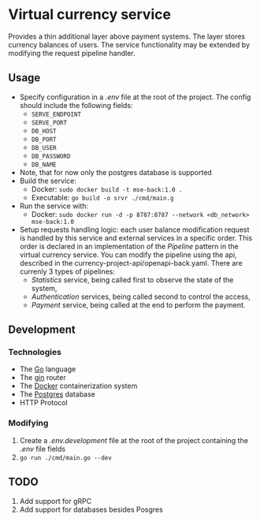 # Virtual currency service

Provides a thin additional layer above payment systems. The layer stores currency balances of users. The service functionality may be extended by modifying the request pipeline handler.

## Usage

* Specify configuration in a *.env* file at the root of the project. The config should include the following fields:
  - ```SERVE_ENDPOINT```
  - ```SERVE_PORT```
  - ```DB_HOST```
  - ```DB_PORT```
  - ```DB_USER```
  - ```DB_PASSWORD```
  - ```DB_NAME```
* Note, that for now only the postgres database is supported
* Build the service:
  - Docker: ```sudo docker build -t mse-back:1.0 .  ```
  - Executable: ```go build -o srvr ./cmd/main.g```
* Run the service with:
  - Docker: ```sudo docker run -d -p 8787:8787 --network <db_network>  mse-back:1.0```
* Setup requests handling logic: each user balance modification request is handled by this service and external services in a specific order. This order is declared in an implementation of the *Pipeline* pattern in the virtual currency service. You can modify the pipeline using the api, described in the currency-project-api/openapi-back.yaml. There are currenly 3 types of pipelines:
  - *Statistics* service, being called first to observe the state of the system,
  - *Authentication* services, being called second to control the access,
  - *Payment* service, being called at the end to perform the payment.

## Development

### Technologies

- The [Go](https://go.dev/tour/welcome/1) language
- The [gin](https://github.com/gin-gonic/gin) router
- The [Docker](https://docs.docker.com/) containerization system
- The [Postgres](https://www.postgresql.org/docs/) database
- HTTP Protocol

### Modifying

1. Create a *.env.development* file at the root of the project containing the *.env* file fields
2. ```go run ./cmd/main.go --dev```

## TODO

1. Add support for gRPC
2. Add support for databases besides Posgres
